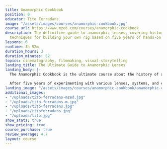 ```yaml
---
title: Anamorphic Cookbook
position: 0
educator: Tito Ferradans
image: "/assets/images/courses/anamorphic-cookbook.jpg"
course_url: https://www.mzed.com/courses/anamorphic-cookbook
description: The definitive guide to anamorphic lenses, covering history and practical
  techniques for building your own rig based on five years of hands-on experience.
lessons: 6
runtime: 3h 52m
duration_hours: 3
duration_minutes: 52
topics: cinematography, filmmaking, visual-storytelling
landing_title: The Ultimate Guide to Anamorphic Lenses
landing_body: |-
  The Anamorphic Cookbook is the ultimate course about the history of anamorphic lenses and how to put together your own rig.

  After five years of experimenting with various lenses, systems, and cameras, educator Tito Ferradans has created a fast-paced and entertaining guide to anamorphics, saving you both time and money on your anamorphic journey.
landing_image: "/assets/images/courses/anamorphic-cookbook/anamorphic-cookbook-tito.jpg"
additional_images:
- "/uploads/tito-ferradans-mzed.jpg"
- "/uploads/tito-ferradans-m.jpg"
- "/uploads/tito-ferradans.jpg"
- "/uploads/titoferradans.jpg"
- "/uploads/tito.jpg"
show_stats: true
show_pricing: true
course_purchase: true
review_average: 4.7
layout: course
---
```



